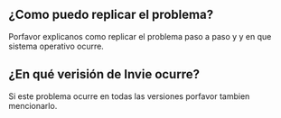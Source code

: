 ## ¿Como puedo replicar el problema?
Porfavor explicanos como replicar el problema paso a paso y y en que sistema operativo ocurre.
## ¿En qué verisión de Invie ocurre?
Si este problema ocurre en todas las versiones porfavor tambien mencionarlo.
